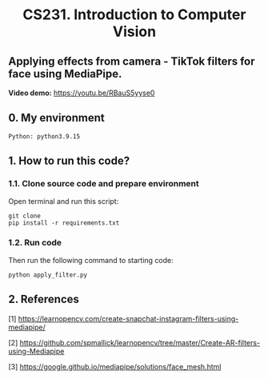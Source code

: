 # <center>CS231. Introduction to Computer Vision<center>

## Applying effects from camera - TikTok filters for face using MediaPipe.
  
**Video demo:** https://youtu.be/RBauS5yyse0

## 0. My environment
```
Python: python3.9.15
```

## 1. How to run this code?
### 1.1. Clone source code and prepare environment

Open terminal and run this script: 
```
git clone 
pip install -r requirements.txt
```

### 1.2. Run code
Then run the following command to starting code: 
```
python apply_filter.py
```

## 2. References
[1] https://learnopencv.com/create-snapchat-instagram-filters-using-mediapipe/

[2] https://github.com/spmallick/learnopencv/tree/master/Create-AR-filters-using-Mediapipe

[3] https://google.github.io/mediapipe/solutions/face_mesh.html
